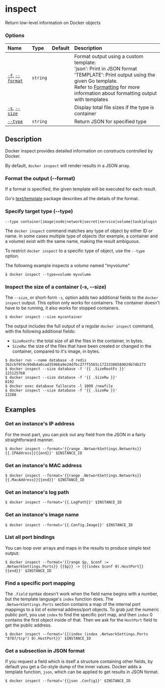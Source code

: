# inspect

<!---MARKER_GEN_START-->
Return low-level information on Docker objects

### Options

| Name                                   | Type     | Default | Description                                                                                                                                                                                                                                                        |
|:---------------------------------------|:---------|:--------|:-------------------------------------------------------------------------------------------------------------------------------------------------------------------------------------------------------------------------------------------------------------------|
| [`-f`](#format), [`--format`](#format) | `string` |         | Format output using a custom template:<br>'json':             Print in JSON format<br>'TEMPLATE':         Print output using the given Go template.<br>Refer to [Formatting](https://docs.docker.com/go/formatting/) for more information about formatting output with templates |
| [`-s`](#size), [`--size`](#size)       |          |         | Display total file sizes if the type is container                                                                                                                                                                                                                  |
| [`--type`](#type)                      | `string` |         | Return JSON for specified type                                                                                                                                                                                                                                     |


<!---MARKER_GEN_END-->

## Description

Docker inspect provides detailed information on constructs controlled by Docker.

By default, `docker inspect` will render results in a JSON array.

### <a name="format"></a> Format the output (--format)

If a format is specified, the given template will be executed for each result.

Go's [text/template](https://golang.org/pkg/text/template/) package describes
all the details of the format.

### <a name="type"></a> Specify target type (--type)

`--type container|image|node|network|secret|service|volume|task|plugin`

The `docker inspect` command matches any type of object by either ID or name. In
some cases multiple type of objects (for example, a container and a volume)
exist with the same name, making the result ambiguous.

To restrict `docker inspect` to a specific type of object, use the `--type`
option.

The following example inspects a _volume_ named "myvolume"

```console
$ docker inspect --type=volume myvolume
```

### <a name="size"></a> Inspect the size of a container (-s, --size)

The `--size`, or short-form `-s`, option adds two additional fields to the
`docker inspect` output. This option only works for containers. The container
doesn't have to be running, it also works for stopped containers.

```console
$ docker inspect --size mycontainer
```

The output includes the full output of a regular `docker inspect` command, with
the following additional fields:

- `SizeRootFs`: the total size of all the files in the container, in bytes.
- `SizeRw`: the size of the files that have been created or changed in the
  container, compared to it's image, in bytes.

```console
$ docker run --name database -d redis
3b2cbf074c99db4a0cad35966a9e24d7bc277f5565c17233386589029b7db273
$ docker inspect --size database -f '{{ .SizeRootFs }}'
123125760
$ docker inspect --size database -f '{{ .SizeRw }}'
8192
$ docker exec database fallocate -l 1000 /newfile
$ docker inspect --size database -f '{{ .SizeRw }}'
12288
```

## Examples

### Get an instance's IP address

For the most part, you can pick out any field from the JSON in a fairly
straightforward manner.

```console
$ docker inspect --format='{{range .NetworkSettings.Networks}}{{.IPAddress}}{{end}}' $INSTANCE_ID
```

### Get an instance's MAC address

```console
$ docker inspect --format='{{range .NetworkSettings.Networks}}{{.MacAddress}}{{end}}' $INSTANCE_ID
```

### Get an instance's log path

```console
$ docker inspect --format='{{.LogPath}}' $INSTANCE_ID
```

### Get an instance's image name

```console
$ docker inspect --format='{{.Config.Image}}' $INSTANCE_ID
```

### List all port bindings

You can loop over arrays and maps in the results to produce simple text output:

```console
$ docker inspect --format='{{range $p, $conf := .NetworkSettings.Ports}} {{$p}} -> {{(index $conf 0).HostPort}} {{end}}' $INSTANCE_ID
```

### Find a specific port mapping

The `.Field` syntax doesn't work when the field name begins with a number, but
the template language's `index` function does. The `.NetworkSettings.Ports`
section contains a map of the internal port mappings to a list of external
address/port objects. To grab just the numeric public port, you use `index` to
find the specific port map, and then `index` 0 contains the first object inside
of that. Then we ask for the `HostPort` field to get the public address.

```console
$ docker inspect --format='{{(index (index .NetworkSettings.Ports "8787/tcp") 0).HostPort}}' $INSTANCE_ID
```

### Get a subsection in JSON format

If you request a field which is itself a structure containing other fields, by
default you get a Go-style dump of the inner values. Docker adds a template
function, `json`, which can be applied to get results in JSON format.

```console
$ docker inspect --format='{{json .Config}}' $INSTANCE_ID
```
